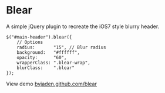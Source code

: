 # Blear

A simple jQuery plugin to recreate the iOS7 style blurry header.

    $("#main-header").blear({
        // Options
        radius:       "15", // Blur radius
        background:   "#ffffff",
        opacity:      "60",
        wrapperClass: ".blear-wrap",
        blurClass:    ".blear"
    });

View demo [byjaden.github.com/blear](http://byjaden.github.com/blear)
